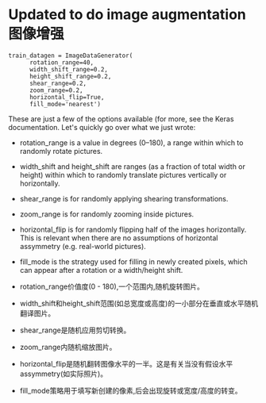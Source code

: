 # Updated to do image augmentation 图像增强
```
train_datagen = ImageDataGenerator(
      rotation_range=40,
      width_shift_range=0.2,
      height_shift_range=0.2,
      shear_range=0.2,
      zoom_range=0.2,
      horizontal_flip=True,
      fill_mode='nearest')
```
These are just a few of the options available (for more, see the Keras documentation. Let's quickly go over what we just wrote:

* rotation_range is a value in degrees (0–180), a range within which to randomly rotate pictures. 
* width_shift and height_shift are ranges (as a fraction of total width or height) within which to randomly translate pictures vertically or horizontally.
* shear_range is for randomly applying shearing transformations.
* zoom_range is for randomly zooming inside pictures.
* horizontal_flip is for randomly flipping half of the images horizontally. This is relevant when there are no assumptions of horizontal assymmetry (e.g. real-world pictures).
* fill_mode is the strategy used for filling in newly created pixels, which can appear after a rotation or a width/height shift.


* rotation_range价值度(0 - 180),一个范围内,随机旋转图片。
* width_shift和height_shift范围(如总宽度或高度)的一小部分在垂直或水平随机翻译图片。
* shear_range是随机应用剪切转换。
* zoom_range内随机缩放图片。
* horizontal_flip是随机翻转图像水平的一半。这是有关当没有假设水平assymmetry(如实际照片)。
* fill_mode策略用于填写新创建的像素,后会出现旋转或宽度/高度的转变。
